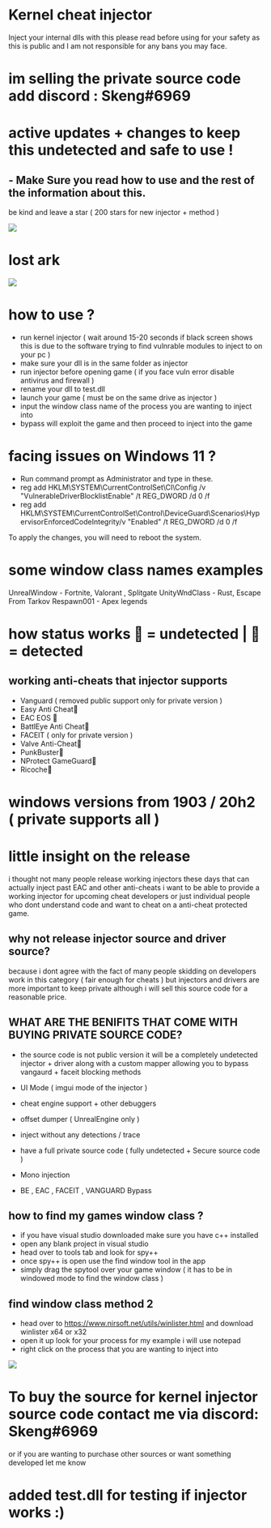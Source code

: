# Kernel cheat injector
Inject your internal dlls with this please read before using for your safety as this is public and I am not responsible for any bans you may face.
# im selling the private source code add discord : Skeng#6969


# active updates + changes to keep this undetected and safe to use !
## - Make Sure you read how to use and the rest of the information about this.  
be kind and leave a star ( 200 stars for new injector + method )

<img src="https://i.ibb.co/Cngyv9n/Capture.png">



# lost ark
<img src=https://media.discordapp.net/attachments/947722414551351326/949319472324423740/unknown.png>


# how to use ?
- run kernel injector ( wait around 15-20 seconds if black screen shows this is due to the software trying to find vulnrable modules to inject to on your pc )
- make sure your dll is in the same folder as injector
- run injector before opening game ( if you face vuln error disable antivirus and firewall )
- rename your dll to test.dll
- launch your game ( must be on the same drive as injector )
- input the window class name of the process you are wanting to inject into 
- bypass will exploit the game and then proceed  to inject into the game


# facing issues on Windows 11 ?
- Run command prompt as Administrator and type in these.
- reg add HKLM\SYSTEM\CurrentControlSet\CI\Config /v "VulnerableDriverBlocklistEnable" /t REG_DWORD /d 0 /f
- reg add HKLM\SYSTEM\CurrentControlSet\Control\DeviceGuard\Scenarios\HypervisorEnforcedCodeIntegrity/v "Enabled" /t REG_DWORD /d 0 /f

To apply the changes, you will need to reboot the system.


# some window class names examples
UnrealWindow - Fortnite, Valorant , Splitgate 
UnityWndClass - Rust, Escape From Tarkov
Respawn001 - Apex legends


# how status works 🔵 = undetected | 🔴 = detected
## working anti-cheats that injector supports
* Vanguard ( removed public support only for private version ) 
* Easy Anti Cheat🔵
* EAC EOS 🔵
* BattlEye Anti Cheat🔵
* FACEIT ( only for private version )
* Valve Anti-Cheat🔵
* PunkBuster🔵
* NProtect GameGuard🔵
* Ricoche🔵


# windows versions from 1903 / 20h2 ( private supports all )

# little insight on the release
i thought not many people release working injectors these days that can actually inject past EAC and other anti-cheats i want to be able to provide a working injector for upcoming cheat developers or just individual people who dont understand code and want to cheat on a anti-cheat protected game.

## why not release injector source and driver source?
because i dont agree with the fact of many people skidding on developers work in this category ( fair enough for cheats ) but injectors and drivers are more important to keep private although i will sell this source code for a reasonable price.


##  WHAT ARE THE BENIFITS THAT COME WITH BUYING PRIVATE SOURCE CODE?
- the source code is not public version it will be a completely undetected injector + driver along with a custom mapper allowing you to bypass vangaurd + faceit blocking methods 

- UI Mode ( imgui mode of the injector )
- cheat engine support + other debuggers
- offset dumper ( UnrealEngine only )
- inject without any detections / trace
- have a full private source code ( fully undetected + Secure source code )
- Mono injection
- BE , EAC , FACEIT , VANGUARD Bypass

## how to find my games window class ?
- if you have visual studio downloaded make sure you have c++ installed
- open any blank project in visual studio
- head over to tools tab and look for spy++
- once spy++ is open use the find window tool in the app
- simply drag the spytool over your game window ( it has to be in windowed mode to find the window class )


## find window class method 2
- head over to https://www.nirsoft.net/utils/winlister.html and download winlister x64 or x32
- open it up look for your process for my example i will use notepad
- right click on the process that you are wanting to inject into 
<img src="https://i.ibb.co/BL79h5h/tempsnip.png">

# To buy the source for kernel injector source code contact me via discord: Skeng#6969
or if you are wanting to purchase other sources or want something developed let me know


# added test.dll for testing if injector works :)


